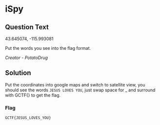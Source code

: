 # iSpy

## Question Text

43.645074, -115.993081

Put the words you see into the flag format.

*Creator - PotatoDrug*

## Solution
Put the coordinates into google maps and switch to satellite view, you should see the words `JESUS LOVES YOU`, just swap space for _ and surround with GCTF{} to get the flag.

### Flag
`GCTF{JESUS_LOVES_YOU}`
